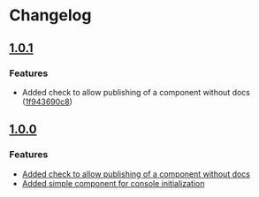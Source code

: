 # Changelog

## [1.0.1](https://github.com/espressif/esp-protocols/commits/console_simple_init-v1.0.1)

### Features

- Added check to allow publishing of a component without docs ([1f943690c8](https://github.com/espressif/esp-protocols/commit/1f943690c8))

## [1.0.0](https://github.com/espressif/esp-protocols/commits/console_simple_init-v1.0.0)


### Features

- [Added check to allow publishing of a component without docs](https://github.com/espressif/esp-protocols/commit/19dafb8a969aa82f91fc445086372efedb1b26db)
- [Added simple component for console initialization](https://github.com/espressif/esp-protocols/commit/1ac4e4177128a7b7188babd47d0e2bfa6bbb2517)
